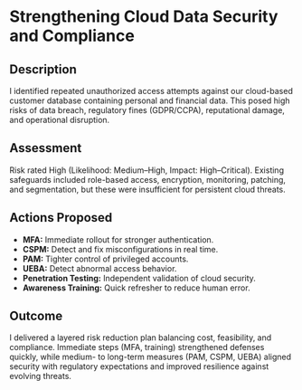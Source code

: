 <h1>Strengthening Cloud Data Security and Compliance</h1>

<h2>Description</h2>
I identified repeated unauthorized access attempts against our cloud-based customer database containing personal and financial data. This posed high risks of data breach, regulatory fines (GDPR/CCPA), reputational damage, and operational disruption.

<h2>Assessment</h2>
Risk rated High (Likelihood: Medium–High, Impact: High–Critical). Existing safeguards included role-based access, encryption, monitoring, patching, and segmentation, but these were insufficient for persistent cloud threats.

<h2>Actions Proposed </h2>

- **MFA:** Immediate rollout for stronger authentication.<br>
- **CSPM:** Detect and fix misconfigurations in real time.<br>
- **PAM:** Tighter control of privileged accounts.<br>
- **UEBA:** Detect abnormal access behavior.<br>
- **Penetration Testing:** Independent validation of cloud security.<br>
- **Awareness Training:** Quick refresher to reduce human error.

<h2>Outcome </h2>

I delivered a layered risk reduction plan balancing cost, feasibility, and compliance. Immediate steps (MFA, training) strengthened defenses quickly, while medium- to long-term measures (PAM, CSPM, UEBA) aligned security with regulatory expectations and improved resilience against evolving threats.



<!--
 ```diff
- text in red
+ text in green
! text in orange
# text in gray
@@ text in purple (and bold)@@
```
--!>
